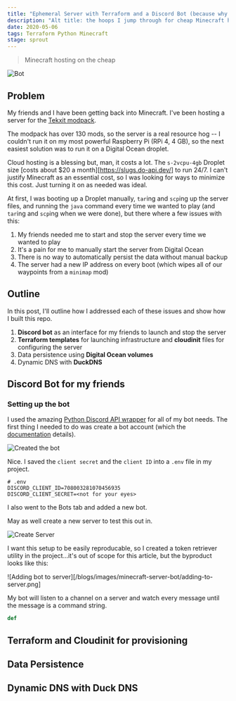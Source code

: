 ```yaml
---
title: "Ephemeral Server with Terraform and a Discord Bot (because why not)"
description: "Alt title: the hoops I jump through for cheap Minecraft hosting"
date: 2020-05-06
tags: Terraform Python Minecraft
stage: sprout
---
```


> Minecraft hosting on the cheap

![Bot](/blogs/images/minecraft-server-bot/bot-demo.png "Discord bot demo")

## Problem

My friends and I have been getting back into Minecraft. I've been hosting a server for the [Tekxit modpack](https://www.technicpack.net/modpack/tekxit-3-official-1122.1253751).

The modpack has over 130 mods, so the server is a real resource hog -- I couldn't run it on my most powerful Raspberry Pi (RPi 4, 4 GB), so the next easiest solution was to run it on a Digital Ocean droplet.

Cloud hosting is a blessing but, man, it costs a lot. The `s-2vcpu-4gb` Droplet size
[costs about $20 a month][https://slugs.do-api.dev/] to run 24/7. I can't justify Minecraft 
as an essential cost, so I was looking for ways to minimize this cost. Just turning it on as needed was ideal.


At first, I was booting up a Droplet manually, `tar`ing and `scp`ing up the server
files, and running the `java` command every time we wanted to play (and `tar`ing and `scp`ing when we were done), but there where a few issues with this:

1. My friends needed me to start and stop the server every time we wanted to play
2. It's a pain for me to manually start the server from Digital Ocean
3. There is no way to automatically persist the data without manual backup
4. The server had a new IP address on every boot (which wipes all of our waypoints from a `minimap` mod)

## Outline

In this post, I'll outline how I addressed each of these issues and show 
how I built this repo.

1. **Discord bot** as an interface for my friends to launch and stop the server
2. **Terraform templates** for launching infrastructure and **cloudinit** files for configuring the server
3. Data persistence using **Digital Ocean volumes**
4. Dynamic DNS with **DuckDNS**

## Discord Bot for my friends

### Setting up the bot

I used the amazing [Python Discord API wrapper](https://discordpy.readthedocs.io/en/latest/index.html) for all of my bot needs. The first thing I needed to do was create a bot account (which the [documentation](https://discordpy.readthedocs.io/en/latest/discord.html) details).

![Created the bot](/blogs/images/minecraft-server-bot/ephemeral-server-bot-create.png "")

Nice. I saved the `client secret` and the `client ID` into a `.env` file in my project.

```
# .env
DISCORD_CLIENT_ID=708003281070456935
DISCORD_CLIENT_SECRET=<not for your eyes>
```
I also went to the Bots tab and added a new bot. 

May as well create a new server to test this out in.

![Create Server](/blogs/images/minecraft-server-bot/create-server.png)

I want this setup to be easily reproducable, so I created a token retriever utility in the project...it's out of scope for this article, but the byproduct looks like this:

![Adding bot to server][/blogs/images/minecraft-server-bot/adding-to-server.png]

My bot will listen to a channel on a server and watch every message until the message is a command string. 

```python
def 

```


## Terraform and Cloudinit for provisioning
## Data Persistence
## Dynamic DNS with Duck DNS








